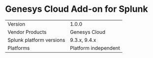 # Genesys Cloud Add-on for Splunk

|                          |                      |
|--------------------------|----------------------|
| Version                  | 1.0.0                |
| Vendor Products          | Genesys Cloud        |
| Splunk platform versions | 9.3.x, 9.4.x         |
| Platforms                | Platform independent |
